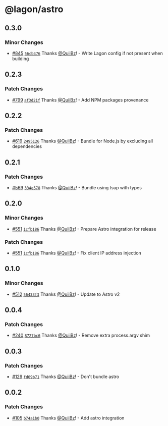 # @lagon/astro

## 0.3.0

### Minor Changes

- [#845](https://github.com/lagonapp/lagon/pull/845) [`56cb476`](https://github.com/lagonapp/lagon/commit/56cb476e3d5edf32499ac20bf36c77c9fc2cb4e0) Thanks [@QuiiBz](https://github.com/QuiiBz)! - Write Lagon config if not present when building

## 0.2.3

### Patch Changes

- [#799](https://github.com/lagonapp/lagon/pull/799) [`af3d21f`](https://github.com/lagonapp/lagon/commit/af3d21f10ca4fff90ed09c6569ea3fa5d06e88ec) Thanks [@QuiiBz](https://github.com/QuiiBz)! - Add NPM packages provenance

## 0.2.2

### Patch Changes

- [#619](https://github.com/lagonapp/lagon/pull/619) [`2495126`](https://github.com/lagonapp/lagon/commit/2495126a8d8f4c8c67149b50d41d51912cb2dec6) Thanks [@QuiiBz](https://github.com/QuiiBz)! - Bundle for Node.js by excluding all dependencies

## 0.2.1

### Patch Changes

- [#569](https://github.com/lagonapp/lagon/pull/569) [`334e578`](https://github.com/lagonapp/lagon/commit/334e578717a1c0ff3140ff5398a871ad820fea2d) Thanks [@QuiiBz](https://github.com/QuiiBz)! - Bundle using tsup with types

## 0.2.0

### Minor Changes

- [#551](https://github.com/lagonapp/lagon/pull/551) [`1cfb186`](https://github.com/lagonapp/lagon/commit/1cfb186480aaac1598aa6b08cc7606847869e170) Thanks [@QuiiBz](https://github.com/QuiiBz)! - Prepare Astro integration for release

### Patch Changes

- [#551](https://github.com/lagonapp/lagon/pull/551) [`1cfb186`](https://github.com/lagonapp/lagon/commit/1cfb186480aaac1598aa6b08cc7606847869e170) Thanks [@QuiiBz](https://github.com/QuiiBz)! - Fix client IP address injection

## 0.1.0

### Minor Changes

- [#512](https://github.com/lagonapp/lagon/pull/512) [`56433f3`](https://github.com/lagonapp/lagon/commit/56433f3902b29fef2b9b0b4748f242988277ac6e) Thanks [@QuiiBz](https://github.com/QuiiBz)! - Update to Astro v2

## 0.0.4

### Patch Changes

- [#240](https://github.com/lagonapp/lagon/pull/240) [`8727bc6`](https://github.com/lagonapp/lagon/commit/8727bc64b98f280eb54e4d94ea1c309c13663b59) Thanks [@QuiiBz](https://github.com/QuiiBz)! - Remove extra process.argv shim

## 0.0.3

### Patch Changes

- [#129](https://github.com/lagonapp/lagon/pull/129) [`fd69b71`](https://github.com/lagonapp/lagon/commit/fd69b718de6aef0e437a092a5b58871baee78b66) Thanks [@QuiiBz](https://github.com/QuiiBz)! - Don't bundle astro

## 0.0.2

### Patch Changes

- [#105](https://github.com/lagonapp/lagon/pull/105) [`b74a1b0`](https://github.com/lagonapp/lagon/commit/b74a1b03b7f0555d32a4e310fec2f2d0f5372b08) Thanks [@QuiiBz](https://github.com/QuiiBz)! - Add astro integration

